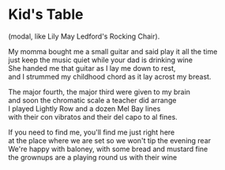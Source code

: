 # Kid's Table

(modal, like Lily May Ledford's Rocking Chair).

My momma bought me a small guitar and said play it all the time  
just keep the music quiet while your dad is drinking wine  
She handed me that guitar as I lay me down to rest,  
and I strummed my childhood chord as it lay acrost my breast.  

The major fourth, the major third were given to my brain  
and soon the chromatic scale a teacher did arrange  
I played Lightly Row and a dozen Mel Bay lines  
with their con vibratos and their del capo to al fines.  


If you need to find me, you'll find me just right here  
at the place where we are set so we won't tip the evening rear  
We're happy with baloney, with some bread and mustard fine  
the grownups are a playing round us with their wine  
